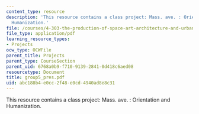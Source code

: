 ```yaml
---
content_type: resource
description: 'This resource contains a class project: Mass. ave. : Orientation and
  Humanization.'
file: /courses/4-303-the-production-of-space-art-architecture-and-urbanism-in-dialogue-fall-2006/abc188b4e0cc2f48e0cd4940ad8e8c31_group5_pres.pdf
file_type: application/pdf
learning_resource_types:
- Projects
ocw_type: OCWFile
parent_title: Projects
parent_type: CourseSection
parent_uid: 6768a0b9-f710-9139-2841-0d418c6aed08
resourcetype: Document
title: group5_pres.pdf
uid: abc188b4-e0cc-2f48-e0cd-4940ad8e8c31
---
```

This resource contains a class project: Mass. ave. : Orientation and Humanization.


